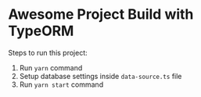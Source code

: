 # Awesome Project Build with TypeORM

Steps to run this project:

1. Run `yarn` command
2. Setup database settings inside `data-source.ts` file
3. Run `yarn start` command
